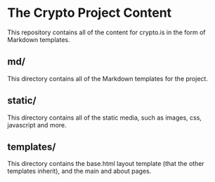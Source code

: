 # The Crypto Project Content

This repository contains all of the content for crypto.is in the form of Markdown templates. 


## md/

This directory contains all of the Markdown templates for the project.

## static/

This directory contains all of the static media, such as images, css, javascript and more.

## templates/

This directory contains the base.html layout template (that the other templates inherit), and the main and about pages.
